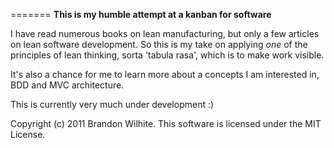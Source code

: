 =======
**This is my humble attempt at a kanban for software**

I have read numerous books on lean manufacturing, but only a few articles on lean software development.
So this is my take on applying *one* of the principles of lean thinking, sorta 'tabula rasa', which is to make work visible.

It's also a chance for me to learn more about a concepts I am interested in, BDD and MVC architecture.

This is currently very much under development :)

Copyright (c) 2011 Brandon Wilhite. This software is licensed under the MIT License.